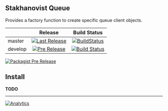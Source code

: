 Stakhanovist Queue
------------------

Provides a factory function to create specific queue client objects.

|         | Release | Build Status |
|---------|:-------:|:------------:|
| master  | [![Last Release](https://img.shields.io/packagist/v/stakhanovist/queue.svg?style=flat-square)](https://packagist.org/packages/stakhanovist/queue)   | [![BuildStatus](https://img.shields.io/travis/stakhanovist/queue/master.svg?style=flat-square)](https://travis-ci.org/stakhanovist/queue)  |
| develop | [![Pre Release](https://img.shields.io/packagist/vpre/stakhanovist/queue.svg?style=flat-square)](https://packagist.org/packages/stakhanovist/queue) | [![Build Status](https://img.shields.io/travis/stakhanovist/queue/develop.svg?style=flat-square)](https://travis-ci.org/stakhanovist/queue) |


[![Packagist Pre Release](https://img.shields.io/packagist/vpre/stakhanovist/queue.svg?style=flat-square)]()

## Install

**TODO**

---

[![Analytics](https://ga-beacon.appspot.com/UA-49655829-1/stakhanovist/queue)](https://github.com/igrigorik/ga-beacon)
